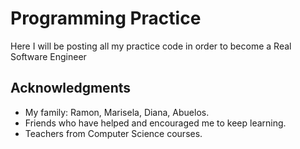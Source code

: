 # Programming Practice

Here I will be posting all my practice code in order to become a Real Software Engineer

## Acknowledgments

* My family: Ramon, Marisela, Diana, Abuelos.
* Friends who have helped and encouraged me to keep learning.
* Teachers from Computer Science courses.
